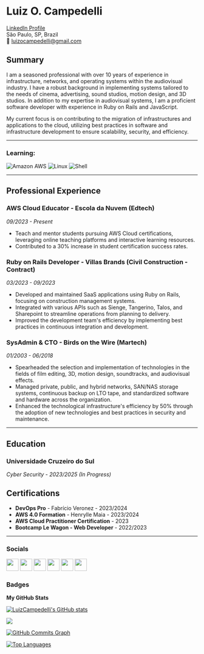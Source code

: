 # Luiz O. Campedelli

[LinkedIn Profile](https://www.linkedin.com/in/luiz-otavio-campedelli)  
São Paulo, SP, Brazil  
📧 [luizocampedelli@gmail.com](mailto:luizocampedelli@gmail.com) 

## Summary

I am a seasoned professional with over 10 years of experience in infrastructure, networks, and operating systems within the audiovisual industry. I have a robust background in implementing systems tailored to the needs of cinema, advertising, sound studios, motion design, and 3D studios. In addition to my expertise in audiovisual systems, I am a proficient software developer with experience in Ruby on Rails and JavaScript.

My current focus is on contributing to the migration of infrastructures and applications to the cloud, utilizing best practices in software and infrastructure development to ensure scalability, security, and efficiency.

---

### Learning: 
![Amazon AWS](https://img.shields.io/badge/Amazon_AWS-232F3E?style=for-the-badge&logo=amazon-aws&logoColor=white)
![Linux](https://img.shields.io/badge/Linux-E34F26?style=for-the-badge&logo=linux&logoColor=black) 
![Shell](https://img.shields.io/badge/Shell_Script-121011?style=for-the-badge&logo=gnu-bash&logoColor=white)

---

## Professional Experience

### AWS Cloud Educator - Escola da Nuvem (Edtech)
*09/2023 - Present*

- Teach and mentor students pursuing AWS Cloud certifications, leveraging online teaching platforms and interactive learning resources.
- Contributed to a 30% increase in student certification success rates.

### Ruby on Rails Developer - Villas Brands (Civil Construction - Contract)
*03/2023 - 09/2023*

- Developed and maintained SaaS applications using Ruby on Rails, focusing on construction management systems.
- Integrated with various APIs such as Sienge, Tangerino, Talos, and Sharepoint to streamline operations from planning to delivery.
- Improved the development team's efficiency by implementing best practices in continuous integration and development.

### SysAdmin & CTO - Birds on the Wire (Martech)
*01/2003 - 06/2018*

- Spearheaded the selection and implementation of technologies in the fields of film editing, 3D, motion design, soundtracks, and audiovisual effects.
- Managed private, public, and hybrid networks, SAN/NAS storage systems, continuous backup on LTO tape, and standardized software and hardware across the organization.
- Enhanced the technological infrastructure's efficiency by 50% through the adoption of new technologies and best practices in security and maintenance.

---

## Education

### Universidade Cruzeiro do Sul
*Cyber Security - 2023/2025 (In Progress)*

## Certifications

- **DevOps Pro** - Fabrício Veronez - 2023/2024
- **AWS 4.0 Formation** - Henrylle Maia - 2023/2024
- **AWS Cloud Practitioner Certification** - 2023
- **Bootcamp Le Wagon - Web Developer** - 2022/2023

---

### Socials

<p align="left">
<a href="https://www.dev.to/luizcampedelli" target="_blank" rel="noreferrer"><img src="https://raw.githubusercontent.com/danielcranney/readme-generator/main/public/icons/socials/devdotto-dark.svg" width="32" height="32" /></a>
<a href="https://www.github.com/LuizCampedelli" target="_blank" rel="noreferrer"><img src="https://raw.githubusercontent.com/danielcranney/readme-generator/main/public/icons/socials/github-dark.svg" width="32" height="32" /></a>
<a href="http://www.instagram.com/luiz_campedelli" target="_blank" rel="noreferrer"><img src="https://raw.githubusercontent.com/danielcranney/readme-generator/main/public/icons/socials/instagram.svg" width="32" height="32" /></a>
<a href="https://www.linkedin.com/in/LuizCampedelli" target="_blank" rel="noreferrer"><img src="https://raw.githubusercontent.com/danielcranney/readme-generator/main/public/icons/socials/linkedin.svg" width="32" height="32" /></a>
<a href="http://www.medium.com/luizocampedelli" target="_blank" rel="noreferrer"><img src="https://raw.githubusercontent.com/danielcranney/readme-generator/main/public/icons/socials/medium-dark.svg" width="32" height="32" /></a>
<a href="https://www.twitter.com/luizocampedelli" target="_blank" rel="noreferrer"><img src="https://raw.githubusercontent.com/danielcranney/readme-generator/main/public/icons/socials/twitter.svg" width="32" height="32" /></a>
</p>

### Badges

<b>My GitHub Stats</b>

<a href="http://www.github.com/LuizCampedelli"><img src="https://github-readme-stats.vercel.app/api?username=LuizCampedelli&show_icons=true&hide=&count_private=true&title_color=0891b2&text_color=ffffff&icon_color=0891b2&bg_color=1c1917&hide_border=true&show_icons=true" alt="LuizCampedelli's GitHub stats" /></a>

<a href="http://www.github.com/LuizCampedelli"><img src="https://github-readme-streak-stats.herokuapp.com/?user=LuizCampedelli&stroke=ffffff&background=1c1917&ring=0891b2&fire=0891b2&currStreakNum=ffffff&currStreakLabel=0891b2&sideNums=ffffff&sideLabels=ffffff&dates=ffffff&hide_border=true" /></a>

<a href="http://www.github.com/LuizCampedelli"><img src="https://github-readme-activity-graph.cyclic.app/graph?username=LuizCampedelli&bg_color=1c1917&color=ffffff&line=0891b2&point=ffffff&area_color=1c1917&area=true&hide_border=true&custom_title=GitHub%20Commits%20Graph" alt="GitHub Commits Graph" /></a>

<a href="https://github.com/LuizCampedelli" align="left"><img src="https://github-readme-stats.vercel.app/api/top-langs/?username=LuizCampedelli&langs_count=10&title_color=0891b2&text_color=ffffff&icon_color=0891b2&bg_color=1c1917&hide_border=true&locale=en&custom_title=Top%20%Languages" alt="Top Languages" /></a>
